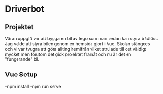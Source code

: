 # Driverbot
## Projektet
Våran uppgift var att bygga en bil av lego som man sedan kan styra trådlöst. Jag valde att styra bilen genom en hemsida gjort i Vue. Skolan stängdes och vi var tvugna att göra allting hemifrån vilket strulade till det väldigt mycket men förutom det gick projektet framåt och nu är det en "fungerande" bil.

## Vue Setup
-npm install
-npm run serve
